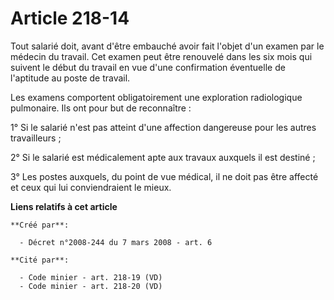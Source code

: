 # Article 218-14

Tout salarié doit, avant d'être embauché avoir fait l'objet d'un examen par le médecin du travail. Cet examen peut être
renouvelé dans les six mois qui suivent le début du travail en vue d'une confirmation éventuelle de l'aptitude au poste de
travail. 

Les examens comportent obligatoirement une exploration radiologique pulmonaire. Ils ont pour but de reconnaître : 

1° Si le salarié n'est pas atteint d'une affection dangereuse pour les autres travailleurs ; 

2° Si le salarié est médicalement apte aux travaux auxquels il est destiné ; 

3° Les postes auxquels, du point de vue médical, il ne doit pas être affecté et ceux qui lui conviendraient le mieux.

**Liens relatifs à cet article**

	**Créé par**:

	  - Décret n°2008-244 du 7 mars 2008 - art. 6

	**Cité par**:

	  - Code minier - art. 218-19 (VD)
	  - Code minier - art. 218-20 (VD)
